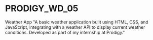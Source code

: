 # PRODIGY_WD_05
Weather App "A basic weather application built using HTML, CSS, and JavaScript, integrating with a weather API to display current weather conditions. Developed as part of my internship at Prodigy."
